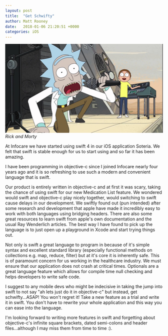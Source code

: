 ```yaml
---
layout: post
title:  "Get Schwifty"
author: Matt Rooney
date:   2018-01-06 21:20:51 +0000
categories: iOS
---
```


![](/assets/images/schwifty.jpg)
*Rick and Morty*

At Infocare we have started using swift 4 in our iOS application Soteria. We felt that swift is stable enough for us to start using and so far it has been amazing. 

I have been programming in objective-c since I joined Infocare nearly four years ago and it is so refreshing to use such a modern and convenient language that is swift.

Our product is entirely written in objective-c and at first it was scary, taking the chance of using swift for our new Medication List feature. We wondered would swift and objective-c play nicely together, would switching to swift cause delays in our development. We swiftly found out (pun intended) after some research and development that apple have made it incredibly easy to work with both languages using bridging headers. There are also some great resources to learn swift from apple's own documentation and the usual Ray Wenderlich articles. The best way I have found to pick up the language is to just open up a playground in Xcode and start trying things out.

Not only is swift a great language to program in because of it's simple syntax and excellent standard library (especially functional methods on collections e.g. map, reduce, filter) but at it's core it is inherently safe. This is of paramount concern for us working in the healthcare industry. We must ensure that our application does not crash at critical times. Optionals are a great language feature which allows for compile time null checking and helps developers to write safe code.

I suggest to any mobile devs who might be indecisive in taking the jump into swift to not say "ah lets just do it in objective-c" but instead, get schwifty...ASAP! You won't regret it! Take a new feature as a trial and write it in swift. You don't have to rewrite your whole application and this way you can ease into the language.

I'm looking forward to writing more features in swift and forgetting about objective-c's infinite square brackets, dated semi-colons and header files...although I may miss them from time to time :).